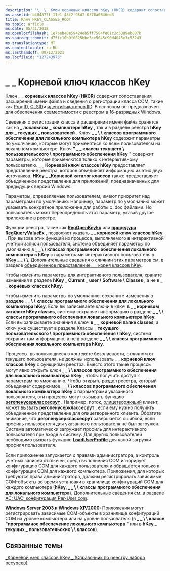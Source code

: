 ```yaml
---
description: '\_ \_ Ключ корневых классов hKey (HKCR) содержит сопоставления расширения имени файла и сведения о регистрации класса COM, такие как ProgID, CLSID и идентификаторов IID. В основном он предназначен для обеспечения совместимости с реестром в 16-разрядных Windows.'
ms.assetid: b404875f-11e1-48f2-98d2-0378a0646ed3
title: Ключ HKEY_CLASSES_ROOT
ms.topic: article
ms.date: 05/31/2018
ms.openlocfilehash: 1e7aebe0e59424eb5ff7584fe61c2c5089eb887b
ms.sourcegitcommit: d75fc10b9f0825bbe5ce5045c90d4045e3c53243
ms.translationtype: MT
ms.contentlocale: ru-RU
ms.lasthandoff: 09/13/2021
ms.locfileid: "127243973"
---
```

# <a name="hkey_classes_root-key"></a>\_ \_ Корневой ключ классов hKey

Ключ **\_ \_ корневых классов hKey** (**HKCR**) содержит сопоставления расширения имени файла и сведения о регистрации класса COM, такие как [ProgID](../com/-progid--key.md), [CLSID](../com/clsid-key-hklm.md)и [идентификаторов IID](../com/interface-key.md). В основном он предназначен для обеспечения совместимости с реестром в 16-разрядных Windows.

Сведения о регистрации класса и расширении имени файла хранятся как на **\_ локальном \_ компьютере hKey** , так и в разделе реестра **hKey для \_ текущих \_ пользователей** . Ключ **\_ \_ \\ \\ классов программного обеспечения для локального компьютера hKey** содержит параметры по умолчанию, которые могут применяться ко всем пользователям на локальном компьютере. Ключ **" \_ \_ классы текущего \\ пользовательского \\ программного обеспечения hKey** " содержит параметры, которые применяются только к интерактивному пользователю. **\_ \_ Корневой ключ классов hKey** предоставляет представление реестра, которое объединяет информацию из этих двух источников. **HKey \_ \_Корневой каталог классов** также предоставляет объединенное представление для приложений, предназначенных для предыдущих версий Windows.

Параметры, определяемые пользователем, имеют приоритет над параметрами по умолчанию. Например, параметр по умолчанию может указывать конкретное приложение для работы с .doc файлами. Но пользователь может переопределить этот параметр, указав другое приложение в реестре.

Функции реестра, такие как [**RegOpenKeyEx**](/windows/desktop/api/Winreg/nf-winreg-regopenkeyexa) или [**процедура RegQueryValueEx**](/windows/desktop/api/Winreg/nf-winreg-regqueryvalueexa) , позволяют указать **\_ \_ корневой ключ классов hKey** . При вызове этих функций из процесса, выполняемого в интерактивной учетной записи пользователя, система объединяет параметры по умолчанию в **\_ \_ \\ \\ классах программного обеспечения локального компьютера в hKey** с параметрами интерактивного пользователя в **hKey \_ \_ \\ \\**. Дополнительные сведения о слиянии этих параметров см. в разделе [объединенное представление \_ \_ корня классов hKey](merged-view-of-hkey-classes-root.md).

Чтобы изменить параметры для интерактивного пользователя, храните изменения в разделе **hKey \_ Current \_ user \\ Software \\ Classes** , а не в **\_ \_ корневых классах hKey**.

Чтобы изменить параметры по умолчанию, сохраните изменения в **разделе \_ \_ \\ \\ классы программного обеспечения для локального компьютера hKey**. Если вы записываете ключи в ключ **в \_ \_ корневом каталоге hKey classes**, система сохраняет информацию в разделе **\_ \_ \\ \\ классы программного обеспечения локального компьютера hKey**. Если вы записываете значения в ключ **в \_ \_ корневой папке classes**, а ключ уже существует в разделе Классы **\_ текущего \_ пользовательского \\ программного обеспечения \\ hKey**, система сохранит там информацию, а не в разделе **\_ \_ \\ \\ классы программного обеспечения локального компьютера hKey**.

Процессы, выполняющиеся в контексте безопасности, отличном от текущего пользователя, не должны использовать **\_ \_ корневой ключ классов hKey** с функциями реестра. Вместо этого такие процессы могут явно открыть ключ **\_ \_ \\ \\ классов программного обеспечения для локального компьютера hKey** , чтобы получить доступ к параметрам по умолчанию. Чтобы открыть раздел реестра, который объединяет содержимое **\_ \_ \\ \\ классов программного обеспечения локального компьютера hKey** с параметрами указанного пользователя, эти процессы могут вызывать функцию [**регопенусерклассесрут**](/windows/desktop/api/Winreg/nf-winreg-regopenuserclassesroot) . Например, поток, [олицетворяющий](/windows/desktop/SecAuthZ/client-impersonation) клиент, может вызвать **регопенусерклассесрут** , если ему нужно получить объединенное представление для олицетворенного клиента. Обратите внимание, что **регопенусерклассесрут** завершается ошибкой, если профиль пользователя для указанного пользователя не был загружен. Система автоматически загружает профиль для интерактивного пользователя при входе в систему. Для других пользователей необходимо вызвать функцию [**LoadUserProfile**](/windows/win32/api/userenv/nf-userenv-loaduserprofilea) для явной загрузки профиля пользователя.

Если приложение запускается с правами администратора, а контроль учетных записей отключен, среда выполнения COM игнорирует конфигурацию COM для каждого пользователя и обращается только к конфигурации COM для каждого компьютера. Приложения, для которых требуются права администратора, должны регистрировать зависимые COM-объекты во время установки в хранилище конфигураций COM для каждого компьютера (**hKey, \_ \_ \\ \\ классы программного обеспечения для локального компьютера**). Дополнительные сведения см. в разделе [AC: UAC: конфигурация Per-User com](/previous-versions/bb756926(v=msdn.10)).

**Windows Server 2003 и Windows XP/2000:** Приложения могут регистрировать зависимые COM-объекты в хранилище конфигураций COM на уровне компьютера или на уровне пользователя (в **\_ \_ \\ \\ классе "программное обеспечение локального компьютера** " или в **hKey \_ текущих \_ пользовательских \\ \\ классов**).

## <a name="related-topics"></a>Связанные темы

<dl> <dt>

[\_Корневой узел классов hKey \_ (Справочник по реестру набора ресурсов)](/previous-versions/windows/it-pro/windows-server-2003/cc739822(v=ws.10))
</dt> </dl>

 

 

